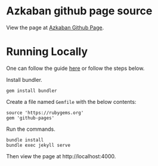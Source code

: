 Azkaban github page source
========

View the page at [Azkaban Github Page](http://azkaban.github.io/azkaban).

Running Locally
========

One can follow the guide [here](https://help.github.com/articles/using-jekyll-with-pages/) or follow the steps below.

Install bundler.

	gem install bundler

Create a file named `Gemfile` with the below contents:

	source 'https://rubygems.org'
	gem 'github-pages'

Run the commands.

	bundle install
	bundle exec jekyll serve

Then view the page at http://localhost:4000.
